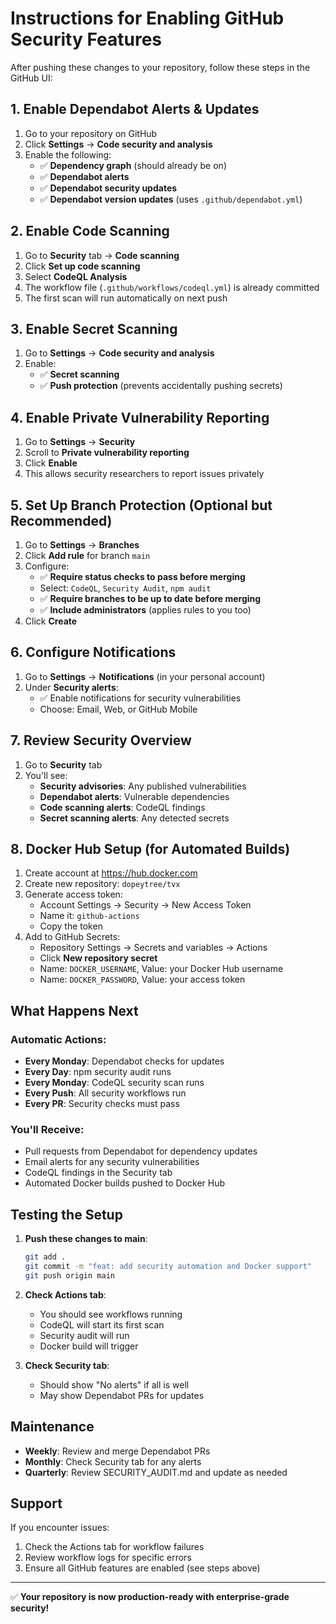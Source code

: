 # Instructions for Enabling GitHub Security Features

After pushing these changes to your repository, follow these steps in the GitHub UI:

## 1. Enable Dependabot Alerts & Updates

1. Go to your repository on GitHub
2. Click **Settings** → **Code security and analysis**
3. Enable the following:
   - ✅ **Dependency graph** (should already be on)
   - ✅ **Dependabot alerts**
   - ✅ **Dependabot security updates**
   - ✅ **Dependabot version updates** (uses `.github/dependabot.yml`)

## 2. Enable Code Scanning

1. Go to **Security** tab → **Code scanning**
2. Click **Set up code scanning**
3. Select **CodeQL Analysis**
4. The workflow file (`.github/workflows/codeql.yml`) is already committed
5. The first scan will run automatically on next push

## 3. Enable Secret Scanning

1. Go to **Settings** → **Code security and analysis**
2. Enable:
   - ✅ **Secret scanning**
   - ✅ **Push protection** (prevents accidentally pushing secrets)

## 4. Enable Private Vulnerability Reporting

1. Go to **Settings** → **Security**
2. Scroll to **Private vulnerability reporting**
3. Click **Enable**
4. This allows security researchers to report issues privately

## 5. Set Up Branch Protection (Optional but Recommended)

1. Go to **Settings** → **Branches**
2. Click **Add rule** for branch `main`
3. Configure:
   - ✅ **Require status checks to pass before merging**
   - Select: `CodeQL`, `Security Audit`, `npm audit`
   - ✅ **Require branches to be up to date before merging**
   - ✅ **Include administrators** (applies rules to you too)
4. Click **Create**

## 6. Configure Notifications

1. Go to **Settings** → **Notifications** (in your personal account)
2. Under **Security alerts**:
   - ✅ Enable notifications for security vulnerabilities
   - Choose: Email, Web, or GitHub Mobile

## 7. Review Security Overview

1. Go to **Security** tab
2. You'll see:
   - **Security advisories**: Any published vulnerabilities
   - **Dependabot alerts**: Vulnerable dependencies
   - **Code scanning alerts**: CodeQL findings
   - **Secret scanning alerts**: Any detected secrets

## 8. Docker Hub Setup (for Automated Builds)

1. Create account at https://hub.docker.com
2. Create new repository: `dopeytree/tvx`
3. Generate access token:
   - Account Settings → Security → New Access Token
   - Name it: `github-actions`
   - Copy the token
4. Add to GitHub Secrets:
   - Repository Settings → Secrets and variables → Actions
   - Click **New repository secret**
   - Name: `DOCKER_USERNAME`, Value: your Docker Hub username
   - Name: `DOCKER_PASSWORD`, Value: your access token

## What Happens Next

### Automatic Actions:

- **Every Monday**: Dependabot checks for updates
- **Every Day**: npm security audit runs
- **Every Monday**: CodeQL security scan runs
- **Every Push**: All security workflows run
- **Every PR**: Security checks must pass

### You'll Receive:

- Pull requests from Dependabot for dependency updates
- Email alerts for any security vulnerabilities
- CodeQL findings in the Security tab
- Automated Docker builds pushed to Docker Hub

## Testing the Setup

1. **Push these changes to main**:
   ```bash
   git add .
   git commit -m "feat: add security automation and Docker support"
   git push origin main
   ```

2. **Check Actions tab**:
   - You should see workflows running
   - CodeQL will start its first scan
   - Security audit will run
   - Docker build will trigger

3. **Check Security tab**:
   - Should show "No alerts" if all is well
   - May show Dependabot PRs for updates

## Maintenance

- **Weekly**: Review and merge Dependabot PRs
- **Monthly**: Check Security tab for any alerts
- **Quarterly**: Review SECURITY_AUDIT.md and update as needed

## Support

If you encounter issues:
1. Check the Actions tab for workflow failures
2. Review workflow logs for specific errors
3. Ensure all GitHub features are enabled (see steps above)

---

✅ **Your repository is now production-ready with enterprise-grade security!**
